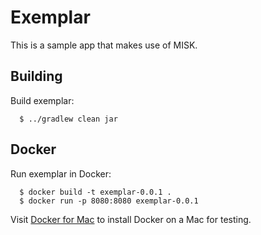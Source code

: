 # Exemplar 
This is a sample app that makes use of MISK.

## Building
Build exemplar:

```
  $ ../gradlew clean jar
```  

## Docker
Run exemplar in Docker:

```
  $ docker build -t exemplar-0.0.1 .
  $ docker run -p 8080:8080 exemplar-0.0.1
```

Visit [Docker for Mac](https://docs.docker.com/docker-for-mac/install/) to install Docker on a Mac for testing.


